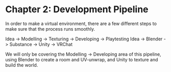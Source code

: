 # Chapter 2: Development Pipeline
In order to make a virtual environment, there are a few different steps to make sure that the process runs smoothly.

Idea -> Modelling -> Texturing -> Developing -> Playtesting
Idea -> Blender -> Substance -> Unity -> VRChat

We will only be covering the Modelling -> Developing area of this pipeline, using Blender to create a room and UV-unwrap, and Unity to texture and build the world.

